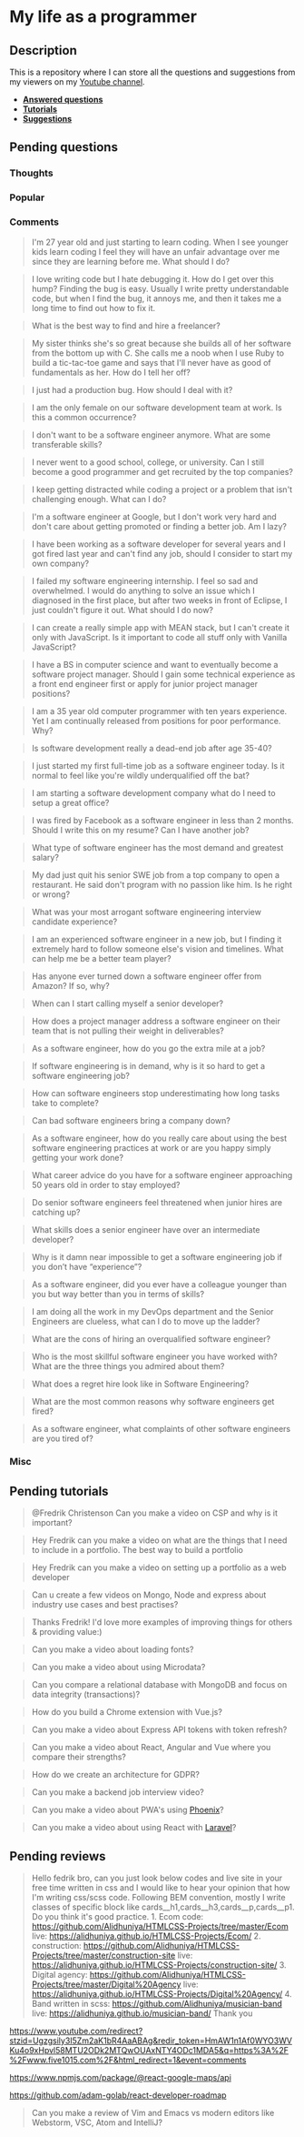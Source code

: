 # My life as a programmer

## Description

This is a repository where I can store all the 
questions and suggestions from my viewers on my [Youtube channel](https://www.youtube.com/user/Fidde12345).

* **[Answered questions](https://www.youtube.com/playlist?list=PLBAZWBMYeVYjXogYQDd1rwVI0c5YoioqU)**
* **[Tutorials](./tutorials.md)**
* **[Suggestions](./suggestions.md)**

## Pending questions

### Thoughts

### Popular

### Comments

> I'm 27 year old and just starting to learn coding. When I see younger kids learn coding I feel they will have an unfair advantage over me since they are learning before me. What should I do?

> I love writing code but I hate debugging it. How do I get over this hump? Finding the bug is easy. Usually I write pretty understandable code, but when I find the bug, it annoys me, and then it takes me a long time to find out how to fix it.

> What is the best way to find and hire a freelancer?

> My sister thinks she's so great because she builds all of her software from the bottom up with C. She calls me a noob when I use Ruby to build a tic-tac-toe game and says that I'll never have as good of fundamentals as her. How do I tell her off?

> I just had a production bug. How should I deal with it?

> I am the only female on our software development team at work. Is this a common occurrence?

> I don't want to be a software engineer anymore. What are some transferable skills?

> I never went to a good school, college, or university. Can I still become a good programmer and get recruited by the top companies?

> I keep getting distracted while coding a project or a problem that isn't challenging enough. What can I do?

> I'm a software engineer at Google, but I don't work very hard and don't care about getting promoted or finding a better job. Am I lazy?

> I have been working as a software developer for several years and I got fired last year and can't find any job, should I consider to start my own company?

> I failed my software engineering internship. I feel so sad and overwhelmed. I would do anything to solve an issue which I diagnosed in the first place, but after two weeks in front of Eclipse, I just couldn't figure it out. What should I do now?

> I can create a really simple app with MEAN stack, but I can't create it only with JavaScript. Is it important to code all stuff only with Vanilla JavaScript?

> I have a BS in computer science and want to eventually become a software project manager. Should I gain some technical experience as a front end engineer first or apply for junior project manager positions?

> I am a 35 year old computer programmer with ten years experience. Yet I am continually released from positions for poor performance. Why?

> Is software development really a dead-end job after age 35-40?

> I just started my first full-time job as a software engineer today. Is it normal to feel like you're wildly underqualified off the bat?

> I am starting a software development company what do I need to setup a great office?

> I was fired by Facebook as a software engineer in less than 2 months. Should I write this on my resume? Can I have another job?

> What type of software engineer has the most demand and greatest salary?

> My dad just quit his senior SWE job from a top company to open a restaurant. He said don't program with no passion like him. Is he right or wrong?

> What was your most arrogant software engineering interview candidate experience?

> I am an experienced software engineer in a new job, but I finding it extremely hard to follow someone else's vision and timelines. What can help me be a better team player?

> Has anyone ever turned down a software engineer offer from Amazon? If so, why?

> When can I start calling myself a senior developer?

> How does a project manager address a software engineer on their team that is not pulling their weight in deliverables?

> As a software engineer, how do you go the extra mile at a job?

> If software engineering is in demand, why is it so hard to get a software engineering job?

> How can software engineers stop underestimating how long tasks take to complete?

> Can bad software engineers bring a company down?

> As a software engineer, how do you really care about using the best software engineering practices at work or are you happy simply getting your work done?

> What career advice do you have for a software engineer approaching 50 years old in order to stay employed?

> Do senior software engineers feel threatened when junior hires are catching up?

> What skills does a senior engineer have over an intermediate developer?

> Why is it damn near impossible to get a software engineering job if you don’t have “experience”?

> As a software engineer, did you ever have a colleague younger than you but way better than you in terms of skills?

> I am doing all the work in my DevOps department and the Senior Engineers are clueless, what can I do to move up the ladder?

> What are the cons of hiring an overqualified software engineer?

> Who is the most skillful software engineer you have worked with? What are the three things you admired about them?

> What does a regret hire look like in Software Engineering?

> What are the most common reasons why software engineers get fired?

> As a software engineer, what complaints of other software engineers are you tired of?

### Misc

## Pending tutorials

> @Fredrik Christenson Can you make a video on CSP and why is it important?

> Hey Fredrik can you make a video on what are the things that I need to include in a portfolio. The best way to build a portfolio

> Hey Fredrik can you make a video on setting up a portfolio as a web developer

> Can u create a few videos on Mongo, Node and express about industry use cases and best practises?

> Thanks Fredrik! I'd love more examples of improving things for others & providing value:)

> Can you make a video about loading fonts?

> Can you make a video about using Microdata?

> Can you compare a relational database with MongoDB and focus on data integrity (transactions)?

> How do you build a Chrome extension with Vue.js?

> Can you make a video about Express API tokens with token refresh?

> Can you make a video about React, Angular and Vue where you compare their strengths?

> How do we create an architecture for GDPR?

> Can you make a backend job interview video?

> Can you make a video about PWA's using [Phoenix](http://phoenixframework.org)?

> Can you make a video about using React with [Laravel](https://laravel.com/)?

## Pending reviews

> Hello fedrik bro, can you just look below codes and live site in your free time written in css  and I would like to hear your opinion that how I'm writing css/scss code. Following BEM convention, mostly I write classes of specific block like cards__h1,cards__h3,cards__p,cards__p1. Do you think it's good practice. 1. Ecom code: https://github.com/Alidhuniya/HTMLCSS-Projects/tree/master/Ecom live: https://alidhuniya.github.io/HTMLCSS-Projects/Ecom/ 2. construction: https://github.com/Alidhuniya/HTMLCSS-Projects/tree/master/construction-site live:  https://alidhuniya.github.io/HTMLCSS-Projects/construction-site/ 3. Digital agency: https://github.com/Alidhuniya/HTMLCSS-Projects/tree/master/Digital%20Agency live:  https://alidhuniya.github.io/HTMLCSS-Projects/Digital%20Agency/ 4. Band written in scss:  https://github.com/Alidhuniya/musician-band live:  https://alidhuniya.github.io/musician-band/ Thank you

https://www.youtube.com/redirect?stzid=Ugzgsily3I5Zm2aK1bR4AaABAg&redir_token=HmAW1n1Af0WYO3WVKu4o9xHpvl58MTU2ODk2MTQwOUAxNTY4ODc1MDA5&q=https%3A%2F%2Fwww.five1015.com%2F&html_redirect=1&event=comments

https://www.npmjs.com/package/@react-google-maps/api

https://github.com/adam-golab/react-developer-roadmap

> Can you make a review of Vim and Emacs vs modern editors like Webstorm, VSC, Atom and IntelliJ?
